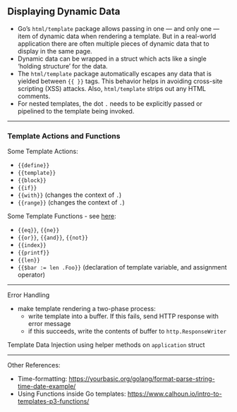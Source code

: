 ## Displaying Dynamic Data

- Go’s `html/template` package allows passing in one — and only one — item of dynamic data when rendering a template. But in a real-world application there are often multiple pieces of dynamic data that to display in the same page.
- Dynamic data can be wrapped in a struct which acts like a single ‘holding structure’ for the data.
- The `html/template` package automatically escapes any data that is yielded between `{{ }}` tags. This behavior helps in avoiding cross-site scripting (XSS) attacks. Also, `html/template` strips out any HTML comments.
- For nested templates, the dot `.` needs to be explicitly passed or pipelined to the template being invoked.

---
### Template Actions and Functions

Some Template Actions:
- `{{define}}`
- `{{template}}`
- `{{block}}`
- `{{if}}`
- `{{with}}` (changes the context of `.`)
- `{{range}}` (changes the context of `.`)

Some Template Functions - see [here](https://golang.org/pkg/text/template/#hdr-Functions):
- `{{eq}}`, `{{ne}}`
- `{{or}}`, `{{and}}`, `{{not}}`
- `{{index}}`
- `{{printf}}`
- `{{len}}`
- `{{$bar := len .Foo}}` (declaration of template variable, and assignment operator)


---

Error Handling
- make template rendering a two-phase process:
  - write template into a buffer. If this fails, send HTTP response with error message
  - if this succeeds, write the contents of buffer to `http.ResponseWriter`


Template Data Injection using helper methods on `application` struct

---

Other References:
- Time-formatting: https://yourbasic.org/golang/format-parse-string-time-date-example/
- Using Functions inside Go templates: https://www.calhoun.io/intro-to-templates-p3-functions/
